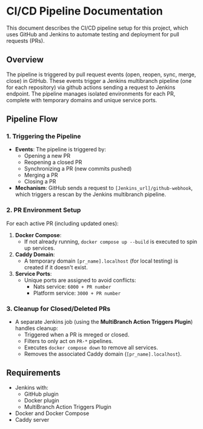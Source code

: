 # CI/CD Pipeline Documentation

This document describes the CI/CD pipeline setup for this project, which uses GitHub and Jenkins to automate testing and deployment for pull requests (PRs).

## Overview

The pipeline is triggered by pull request events (open, reopen, sync, merge, close) in GitHub. These events trigger a Jenkins multibranch pipeline (one for each repository) via github actions sending a request to Jenkins endpoint. The pipeline manages isolated environments for each PR, complete with temporary domains and unique service ports.

## Pipeline Flow

### 1. Triggering the Pipeline

- **Events**: The pipeline is triggered by:
  - Opening a new PR
  - Reopening a closed PR
  - Synchronizing a PR (new commits pushed)
  - Merging a PR
  - Closing a PR
- **Mechanism**: GitHub sends a request to `[Jenkins_url]/github-webhook`, which triggers a rescan by the Jenkins multibranch pipeline.

### 2. PR Environment Setup

For each active PR (including updated ones):

1. **Docker Compose**:
   - If not already running, `docker compose up --build` is executed to spin up services.
2. **Caddy Domain**:
   - A temporary domain `[pr_name].localhost` (for local testing) is created if it doesn't exist.
3. **Service Ports**:
   - Unique ports are assigned to avoid conflicts:
     - Nats service: `6000 + PR number`
     - Platform service: `3000 + PR number`

### 3. Cleanup for Closed/Deleted PRs

- A separate Jenkins job (using the **MultiBranch Action Triggers Plugin**) handles cleanup:
  - Triggered when a PR is mreged or closed.
  - Filters to only act on `PR-*` pipelines.
  - Executes `docker compose down` to remove all services.
  - Removes the associated Caddy domain (`[pr_name].localhost`).

## Requirements

- Jenkins with:
  - GitHub plugin
  - Docker plugin
  - MultiBranch Action Triggers Plugin
- Docker and Docker Compose
- Caddy server
